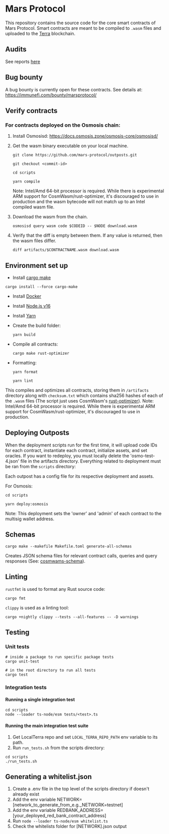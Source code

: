 # Mars Protocol
This repository contains the source code for the core smart contracts of Mars Protocol. Smart contracts are meant to be compiled to `.wasm` files and uploaded to the [Terra](https://www.terra.money/) blockchain.

## Audits
See reports [here](https://github.com/mars-protocol/mars-audits/tree/main/outposts)

## Bug bounty
A bug bounty is currently open for these contracts. See details at: https://immunefi.com/bounty/marsprotocol/

## Verify contracts
### For contracts deployed on the Osmosis chain:
1. Install Osmosisd: https://docs.osmosis.zone/osmosis-core/osmosisd/
2. Get the wasm binary executable on your local machine.
   ```shell
   git clone https://github.com/mars-protocol/outposts.git

   git checkout <commit-id>

   cd scripts

   yarn compile
   ```
   Note: Intel/Amd 64-bit processor is required. While there is experimental ARM support for CosmWasm/rust-optimizer, it's discouraged to use in production and the wasm bytecode will not match up to an Intel compiled wasm file.
3. Download the wasm from the chain.
   ```shell
   osmosisd query wasm code $CODEID -- $NODE download.wasm
   ```

4. Verify that the diff is empty between them. If any value is returned, then the wasm files differ.
   ```shell
   diff artifacts/$CONTRACTNAME.wasm download.wasm
   ```

## Environment set up
- Install [cargo make](https://github.com/sagiegurari/cargo-make)

```shell
cargo install --force cargo-make
```

- Install [Docker](https://docs.docker.com/get-docker/)

- Install [Node.js v16](https://github.com/nvm-sh/nvm)

- Install [Yarn](https://classic.yarnpkg.com/lang/en/docs/install/#mac-stable)

- Create the build folder:
   ```
   yarn build
   ```
- Compile all contracts:
   ```
   cargo make rust-optimizer 
   ```
- Formatting: 
   ```
   yarn format
   
   yarn lint 
   ```
This compiles and optimizes all contracts, storing them in `/artifacts` directory along with `checksum.txt` which contains sha256 hashes of each of the `.wasm` files (The script just uses CosmWasm's [rust-optimizer](https://github.com/CosmWasm/rust-optimizer)).
Note: Intel/Amd 64-bit processor is required. While there is experimental ARM support for CosmWasm/rust-optimizer, it's discouraged to use in production.

## Deploying Outposts
When the deployment scripts run for the first time, it will upload code IDs for each contract, instantiate each contract, initialize assets, and set oracles. If you want to redeploy, you must locally delete the 'osmo-test-4.json' file in the artifacts directory. 
Everything related to deployment must be ran from the `scripts` directory:

Each outpost has a config file for its respective deployment and assets. 

For Osmosis:
```
cd scripts 

yarn deploy:osmosis
```
Note: This deployment sets the 'owner' and 'admin' of each contract to the multisig wallet address. 

## Schemas
```
cargo make --makefile Makefile.toml generate-all-schemas
```

Creates JSON schema files for relevant contract calls, queries and query responses (See: [cosmwams-schema](https://github.com/CosmWasm/cosmwasm/tree/main/packages/schema)).

## Linting
`rustfmt` is used to format any Rust source code:

```
cargo fmt
```

`clippy` is used as a linting tool:

```
cargo +nightly clippy --tests --all-features -- -D warnings
```

## Testing
### Unit tests

```
# inside a package to run specific package tests
cargo unit-test

# in the root directory to run all tests
cargo test
```

### Integration tests

#### Running a single integration test
```
cd scripts
node --loader ts-node/esm tests/<test>.ts
```

#### Running the main integration test suite

1. Get LocalTerra repo and set `LOCAL_TERRA_REPO_PATH` env variable to its path.
2. Run `run_tests.sh` from the scripts directory:
```
cd scripts
./run_tests.sh
```

## Generating a whitelist.json

1. Create a .env file in the top level of the scripts directory if doesn't already exist
2. Add the env variable NETWORK=[network_to_generate_from_e.g._NETWORK=testnet]
3. Add the env variable REDBANK_ADDRESS=[your_deployed_red_bank_contract_address]
4. Run `node --loader ts-node/esm whitelist.ts`
5. Check the whitelists folder for [NETWORK].json output
